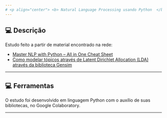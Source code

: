 ```yaml
---
# <p align="center"> <b> Natural Language Processing usando Python  </b> 
---
```


##  💻 Descrição

Estudo feito a partir de material encontrado na rede:

- [Master NLP with Python – All in One Cheat Sheet](https://www.linkedin.com/posts/naresh-edagotti-6a71a1233_nlp-activity-7319701648400949248-VNjU/?utm_source=share&utm_medium=member_android&rcm=ACoAAAevYiAB8-b1xWJSwjw3S-inVyImldqCgos)
- [Como modelar tópicos através de Latent Dirichlet Allocation (LDA) através da biblioteca Gensim](https://medium.com/somos-tera/como-modelar-t%C3%B3picos-atrav%C3%A9s-de-latent-dirichlet-allocation-lda-atrav%C3%A9s-da-biblioteca-gensim-1fa17357ad4b)

---

## 💻 Ferramentas

O estudo foi desenvolvido em linguagem Python com o auxílio de suas bibliotecas, no Google Colaboratory.

---
